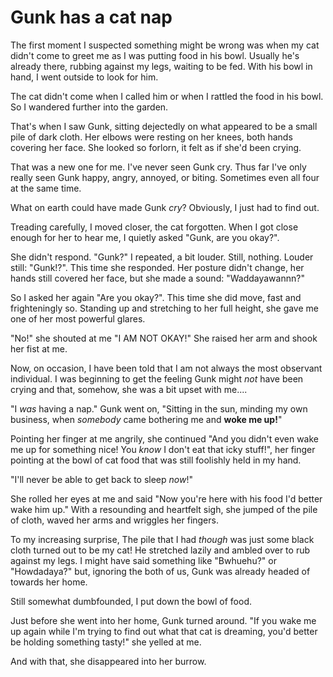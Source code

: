 # Gunk has a cat nap

The first moment I suspected something might be wrong was when my cat didn't come to greet me as I was putting food in his bowl. Usually he's already there, rubbing against my legs, waiting to be fed. With his bowl in hand, I went outside to look for him.

The cat didn't come when I called him or when I rattled the food in his bowl. So I wandered further into the garden.

That's when I saw Gunk, sitting dejectedly on what appeared to be a small pile of dark cloth. Her elbows were resting on her knees,   both hands covering her face. She looked so forlorn, it felt as if she'd been crying.

That was a new one for me. I've never seen Gunk cry. Thus far I've only really seen Gunk happy, angry, annoyed, or biting. Sometimes even all four at the same time.

What on earth could have made Gunk _cry_? Obviously, I just had to find out.

Treading carefully, I moved closer, the cat forgotten. When I got close enough for her to hear me, I quietly asked "Gunk, are you okay?".

She didn't respond. "Gunk?" I repeated, a bit louder. Still, nothing. Louder still: "Gunk!?". This time she responded. Her posture didn't change, her hands still covered her face, but she made a sound: "Waddayawannn?"

So I asked her again "Are you okay?". This time she did move, fast and frighteningly so. Standing up and stretching to her full height, she gave me one of her most powerful glares.

"No!" she shouted at me "I AM NOT OKAY!" She raised her arm and shook her fist at me.

Now, on occasion, I have been told that I am not always the most observant individual. I was beginning to get the feeling Gunk might _not_ have been crying and that, somehow, she was a bit upset with me....

"I _was_ having a nap." Gunk went on, "Sitting in the sun, minding my own business, when _somebody_ came bothering me and **woke me up!**"

Pointing her finger at me angrily, she continued "And you didn't even wake me up for something nice! You _know_ I don't eat that icky stuff!", her finger pointing at the bowl of cat food that was still foolishly held in my hand.

"I'll never be able to get back to sleep _now_!"

She rolled her eyes at me and said "Now you're here with his food I'd better wake him up." With a resounding and heartfelt sigh, she jumped of the pile of cloth, waved her arms and wriggles her fingers.

To my increasing surprise, The pile that I had _though_ was just some black cloth turned out to be my cat! He stretched lazily and ambled over to rub against my legs. I might have said something like "Bwhuehu?" or "Howdadaya?" but, ignoring the both of us, Gunk was already headed of towards her home.

Still somewhat dumbfounded, I put down the bowl of food.

Just before she went into her home, Gunk turned around. "If you wake me up again while I'm trying to find out what that cat is dreaming, you'd better be holding something tasty!" she yelled at me.

And with that, she disappeared into her burrow.
